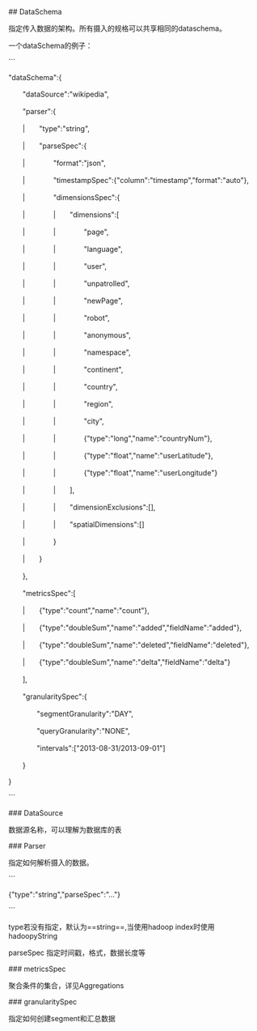 \#\# DataSchema

指定传入数据的架构。所有摄入的规格可以共享相同的dataschema。

一个dataSchema的例子：

\`\`\`

"dataSchema":{

　　"dataSource":"wikipedia",

　　"parser":{

　　\|　　"type":"string",

　　\|　　"parseSpec":{

　　\|　　　　"format":"json",

　　\|　　　　"timestampSpec":{"column":"timestamp","format":"auto"},

　　\|　　　　"dimensionsSpec":{

　　\|　　　　\|　　"dimensions":\[

　　\|　　　　\|　　　　"page",

　　\|　　　　\|　　　　"language",

　　\|　　　　\|　　　　"user",

　　\|　　　　\|　　　　"unpatrolled",

　　\|　　　　\|　　　　"newPage",

　　\|　　　　\|　　　　"robot",

　　\|　　　　\|　　　　"anonymous",

　　\|　　　　\|　　　　"namespace",

　　\|　　　　\|　　　　"continent",

　　\|　　　　\|　　　　"country",

　　\|　　　　\|　　　　"region",

　　\|　　　　\|　　　　"city",

　　\|　　　　\|　　　　{"type":"long","name":"countryNum"},

　　\|　　　　\|　　　　{"type":"float","name":"userLatitude"},

　　\|　　　　\|　　　　{"type":"float","name":"userLongitude"}

　　\|　　　　\|　　\],

　　\|　　　　\|　　"dimensionExclusions":\[\],

　　\|　　　　\|　　"spatialDimensions":\[\]

　　\|　　　　}

　　\|　　}

　　},

　　"metricsSpec":\[

　　\|　　{"type":"count","name":"count"},

　　\|　　{"type":"doubleSum","name":"added","fieldName":"added"},

　　\|　　{"type":"doubleSum","name":"deleted","fieldName":"deleted"},

　　\|　　{"type":"doubleSum","name":"delta","fieldName":"delta"}

　　\],

　　"granularitySpec":{

　　　　"segmentGranularity":"DAY",

　　　　"queryGranularity":"NONE",

　　　　"intervals":\["2013-08-31/2013-09-01"\]

　　}

}

\`\`\`

\#\#\# DataSource

数据源名称，可以理解为数据库的表

\#\#\# Parser

指定如何解析摄入的数据。

\`\`\`

{"type":"string","parseSpec":"..."}

\`\`\`

type若没有指定，默认为==string==,当使用hadoop index时使用hadoopyString  



parseSpec 指定时间戳，格式，数据长度等

\#\#\# metricsSpec

聚合条件的集合，详见Aggregations

\#\#\# granularitySpec

指定如何创建segment和汇总数据

